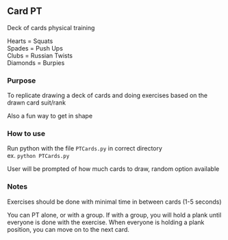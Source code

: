 ## Card PT

Deck of cards physical training

Hearts = Squats<br>
Spades = Push Ups<br>
Clubs = Russian Twists<br>
Diamonds = Burpies<br>

### Purpose

To replicate drawing a deck of cards and doing exercises based on the drawn card suit/rank<br>

Also a fun way to get in shape

### How to use

Run python with the file `PTCards.py` in correct directory<br>
ex. `python PTCards.py`

User will be prompted of how much cards to draw, random option available<br>

### Notes

Exercises should be done with minimal time in between cards (1-5 seconds)<br>

You can PT alone, or with a group. If with a group, you will hold a plank until everyone is done with the exercise. When everyone is holding a plank position, you can move on to the next card.
